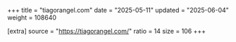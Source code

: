 +++
title = "tiagorangel.com"
date = "2025-05-11"
updated = "2025-06-04"
weight = 108640

[extra]
source = "https://tiagorangel.com/"
ratio = 14
size = 106
+++
